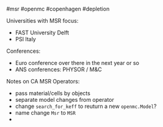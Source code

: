 #msr #openmc #copenhagen #depletion

Universities with MSR focus:
 - FAST University Delft
 - PSI Italy


Conferences:

 - Euro conference over there in the next year or so
 - ANS conferences: PHYSOR / M&C

Notes on CA MSR Operators:

 - pass material/cells by objects
 - separate model changes from operator
 - change `search_for_keff` to reuturn a new `openmc.Model`?
 - name change `Msr` to `MSR`
 - 